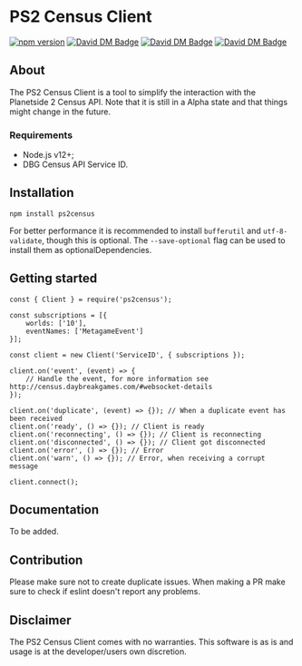 # PS2 Census Client

[![npm version](https://badge.fury.io/js/ps2census.svg)](https://www.npmjs.com/package/ps2census)
[![David DM Badge](https://david-dm.org/microwavekonijn/ps2census.svg)](https://david-dm.org/microwavekonijn/ps2census)
[![David DM Badge](https://david-dm.org/microwavekonijn/ps2census/dev-status.svg)](https://david-dm.org/microwavekonijn/ps2census?type=dev)
[![David DM Badge](https://david-dm.org/microwavekonijn/ps2census/optional-status.svg)](https://david-dm.org/microwavekonijn/ps2census?type=optional)

## About

The PS2 Census Client is a tool to simplify the interaction with the Planetside 2 Census API. Note that it is still in
a Alpha state and that things might change in the future.

### Requirements

- Node.js v12+;
- DBG Census API Service ID.

## Installation

```
npm install ps2census
```

For better performance it is recommended to install `bufferutil` and `utf-8-validate`, though this is optional. The
`--save-optional` flag can be used to install them as optionalDependencies.

## Getting started

```
const { Client } = require('ps2census');

const subscriptions = [{
    worlds: ['10'],
    eventNames: ['MetagameEvent']
}];

const client = new Client('ServiceID', { subscriptions });

client.on('event', (event) => {
    // Handle the event, for more information see http://census.daybreakgames.com/#websocket-details
});

client.on('duplicate', (event) => {}); // When a duplicate event has been received
client.on('ready', () => {}); // Client is ready
client.on('reconnecting', () => {}); // Client is reconnecting
client.on('disconnected', () => {}); // Client got disconnected
client.on('error', () => {}); // Error
client.on('warn', () => {}); // Error, when receiving a corrupt message

client.connect();
```

## Documentation

To be added.

## Contribution

Please make sure not to create duplicate issues. When making a PR make sure to check if eslint doesn't report any
problems.

## Disclaimer

The PS2 Census Client comes with no warranties. This software is as is and usage is at the developer/users own
discretion.

